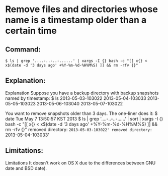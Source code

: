 # Remove files and directories whose name is a timestamp older than a certain time

## Command:
```
$ ls | grep '....-..-..-......' | xargs -I {} bash -c "[[ x{} < x$(date -d '3 days ago' +%Y-%m-%d-%H%M%S) ]] && rm -rfv {}"
```

## Explanation:
Explanation
Suppose you have a backup directory with backup snapshots named by timestamp:
$ ls
2013-05-03-103022
2013-05-04-103033
2013-05-05-103023
2013-05-06-103040
2013-05-07-103022

You want to remove snapshots older than 3 days. The one-liner does it:
$ date
Tue May  7 13:50:57 KST 2013
$ ls | grep '....-..-..-......' | sort | xargs -I {} bash -c "[[ x{} < x$(date -d '3 days ago' +%Y-%m-%d-%H%M%S) ]] && rm -rfv {}"
removed directory: `2013-05-03-103022'
removed directory: `2013-05-04-103033'

## Limitations:
Limitations
It doesn't work on OS X due to the differences between GNU date and BSD date).

